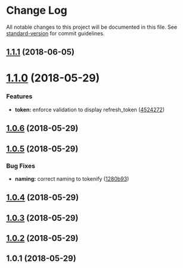 # Change Log

All notable changes to this project will be documented in this file. See [standard-version](https://github.com/conventional-changelog/standard-version) for commit guidelines.

<a name="1.1.1"></a>
## [1.1.1](https://github.com/vvo/tokenify/compare/v1.1.0...v1.1.1) (2018-06-05)



<a name="1.1.0"></a>
# [1.1.0](https://github.com/vvo/tokenify/compare/v1.0.6...v1.1.0) (2018-05-29)


### Features

* **token:** enforce validation to display refresh_token ([4524272](https://github.com/vvo/tokenify/commit/4524272))



<a name="1.0.6"></a>
## [1.0.6](https://github.com/vvo/tokenify/compare/v1.0.5...v1.0.6) (2018-05-29)



<a name="1.0.5"></a>
## [1.0.5](https://github.com/vvo/tokenify/compare/v1.0.4...v1.0.5) (2018-05-29)


### Bug Fixes

* **naming:** correct naming to tokenify ([1280b93](https://github.com/vvo/tokenify/commit/1280b93))



<a name="1.0.4"></a>
## [1.0.4](https://github.com/vvo/tokenify/compare/v1.0.3...v1.0.4) (2018-05-29)



<a name="1.0.3"></a>
## [1.0.3](https://github.com/vvo/tokenify/compare/v1.0.2...v1.0.3) (2018-05-29)



<a name="1.0.2"></a>
## [1.0.2](https://github.com/vvo/tokenify/compare/v1.0.1...v1.0.2) (2018-05-29)



<a name="1.0.1"></a>
## 1.0.1 (2018-05-29)

